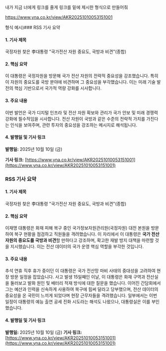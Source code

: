 내가 지금 너에게 링크를 줄게 링크를 밑에 제시한 형식으로 만들어줘



https://www.yna.co.kr/view/AKR20251010053151001





형식 예시)### RSS 기사 요약



#### **1. 기사 제목**

국정자원 찾은 李대통령 "국가전산 자원 중요도, 국방과 비견"(종합)



#### **2. 핵심 요약**

이 대통령은 국정자원을 방문해 국가 전산 자원의 전략적 중요성을 강조했습니다. 특히 이 자원의 중요도를 국방 분야에 비견하며 그 중요성을 부각했습니다. 이는 미래 기술 발전의 핵심 기반으로서 국가적 역량 강화를 시사합니다.



#### **3. 주요 내용**

이번 발언은 국가 디지털 인프라 및 전산 자원 확보와 관리가 국가 안보 및 미래 경쟁력 강화에 필수적임을 시사합니다. 전산 자원이 국방과 같은 수준의 전략적 가치를 가진다는 인식을 보여주며, 관련 투자의 중요성을 강조하는 메시지로 해석됩니다.



#### **4. 발행일 및 기사 링크**

**발행일:** 2025년 10월 10일 (금)

**기사 링크:** [https://www.yna.co.kr/view/AKR20251010053151001](https://www.yna.co.kr/view/AKR20251010053151001)



### RSS 기사 요약

#### **1. 기사 제목**
국정자원 찾은 李대통령 "국가전산 자원 중요도, 국방과 비견"(종합)

#### **2. 핵심 요약**
이재명 대통령은 화재 피해 복구 중인 국가정보자원관리원(국정자원) 대전 본원을 방문하여 복구 현황을 점검하고 직원들을 격려했습니다. 이 자리에서 이 대통령은 **국가 전산 자원의 중요도를 국방과 비견**할 만하다고 강조하며, 확고한 재발 방지 대책을 마련할 것을 지시했습니다. 이는 전산 데이터의 국가 운영 핵심 역할을 부각한 것입니다.

#### **3. 주요 내용**
추석 연휴 직후 휴가 중이던 이 대통령은 국가 전산망 마비 사태의 중대성을 고려하여 현장 방문 일정을 잡았습니다. 사고 발생 15일째인 이날, 이 대통령은 화재 구역과 전산실을 둘러보고 발화 원인 및 배터리 적재 방식에 대한 질문을 했습니다. 이어진 간담회에서 그는 예산과 인력을 신속하게 사용하여 복구에 힘써 달라고 당부했으며, 전산 데이터의 중요성을 온 국민이 느끼게 되었다며 현장 근무자들을 격려했습니다. 일부에서는 이번 일정이 대통령의 예능 출연 공세 진화 시도라는 해석도 나왔으나, 대통령실은 이를 부인했습니다.

#### **4. 발행일 및 기사 링크**
**발행일:** 2025년 10월 10일 (금)
**기사 링크:** [https://www.yna.co.kr/view/AKR20251010053151001](https://www.yna.co.kr/view/AKR20251010053151001)
